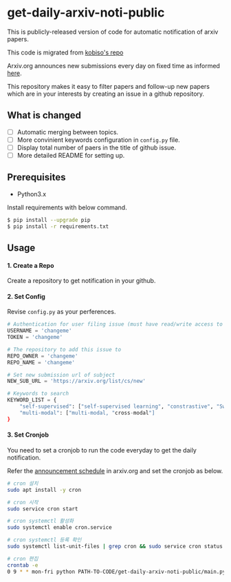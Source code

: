 # get-daily-arxiv-noti-public

This is publicly-released version of code for automatic notification of arxiv papers.

This code is migrated from [kobiso's repo](https://github.com/kobiso/get-daily-arxiv-noti)

Arxiv.org announces new submissions every day on fixed time as informed [here](https://arxiv.org/help/submit).

This repository makes it easy to filter papers and follow-up new papers which are in your interests by creating an issue in a github repository.

## What is changed
+ [ ] Automatic merging between topics.
+ [ ] More convinient keywords configuration in `config.py` file.
+ [ ] Display total number of paers in the title of github issue.
+ [ ] More detailed README for setting up.

## Prerequisites
- Python3.x

Install requirements with below command.

```bash
$ pip install --upgrade pip
$ pip install -r requirements.txt
```

## Usage

#### 1. Create a Repo
Create a repository to get notification in your github.

#### 2. Set Config
Revise `config.py` as your perferences.

```python
# Authentication for user filing issue (must have read/write access to repository to add issue to)
USERNAME = 'changeme'
TOKEN = 'changeme'

# The repository to add this issue to
REPO_OWNER = 'changeme'
REPO_NAME = 'changeme'

# Set new submission url of subject
NEW_SUB_URL = 'https://arxiv.org/list/cs/new'

# Keywords to search
KEYWORD_LIST = {
	"self-supervised": ["self-supervised learning", "constrastive", "SwAV"],
	"multi-modal": ["multi-modal, "cross-modal"]
}
```

#### 3. Set Cronjob
You need to set a cronjob to run the code everyday to get the daily notification.

Refer the [announcement schedule](https://arxiv.org/help/submit) in arxiv.org and set the cronjob as below.

```bash
# cron 설치
sudo apt install -y cron

# cron 시작
sudo service cron start

# cron systemctl 활성화
sudo systemctl enable cron.service

# cron systemctl 등록 확인
sudo systemctl list-unit-files | grep cron && sudo service cron status

# cron 편집
crontab -e
0 9 * * mon-fri python PATH-TO-CODE/get-daily-arxiv-noti-public/main.py
```
